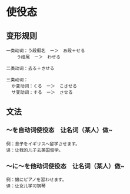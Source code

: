 # 使役态

## 变形规则

```
一类动词：う段假名　ー＞　あ段＋せる
	う结尾　ー＞　わせる

二类动词：去る＋させる

三类动词：
  か变动词：くる　ー＞　こさせる
  サ变动词：する　ー＞　させる
```

## 文法

### ～を自动词使役态　让名词（某人）做~

```
例：息子をイギリスヘ留学させます。 
译：让我的儿子去英国留学。
```

### ～に～を他动词使役态　让名词（某人）做~

```
例：娘にピアノを習わせます。
译：让女儿学习钢琴
```